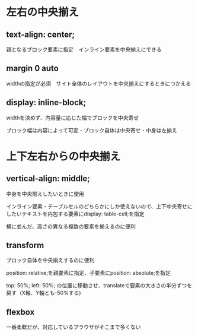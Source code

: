 # 左右の中央揃え

## text-align: center;

親となるブロック要素に指定　インライン要素を中央揃えにできる

## margin 0 auto

widthの指定が必須　サイト全体のレイアウトを中央揃えにするときにつかえる

## display: inline-block;

widthを決めず、内容量に応じた幅でブロックを中央寄せ

ブロック幅は内容によって可変・ブロック自体は中央寄せ・中身は左揃え

# 上下左右からの中央揃え

## vertical-align: middle;

中身を中央揃えしたいときに使用

インライン要素・テーブルセルのどちらかにしか使えないので、上下中央寄せにしたいテキストを内包する要素にdisplay: table-cell;を指定

横に並んだ、高さの異なる複数の要素を揃えるのに便利

## transform

ブロック自体を中央揃えするのに便利

position: relative;を親要素に指定、子要素にposition: absolute;を指定

top: 50%; left: 50%; の位置に移動させ、translateで要素の大きさの半分ずつを戻す（X軸、Y軸とも-50%する)


## flexbox

一番柔軟だが、対応しているブラウザがそこまで多くない












